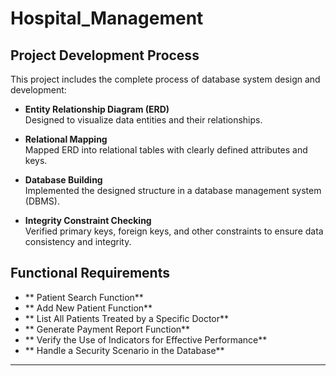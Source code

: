 # Hospital_Management

## Project Development Process

This project includes the complete process of database system design and development:

- **Entity Relationship Diagram (ERD)**  
  Designed to visualize data entities and their relationships.

- **Relational Mapping**  
  Mapped ERD into relational tables with clearly defined attributes and keys.

- **Database Building**  
  Implemented the designed structure in a database management system (DBMS).

- **Integrity Constraint Checking**  
  Verified primary keys, foreign keys, and other constraints to ensure data consistency and integrity.

## Functional Requirements

- ** Patient Search Function**
- ** Add New Patient Function**
- ** List All Patients Treated by a Specific Doctor**
- ** Generate Payment Report Function**
- ** Verify the Use of Indicators for Effective Performance**
- ** Handle a Security Scenario in the Database**

---
